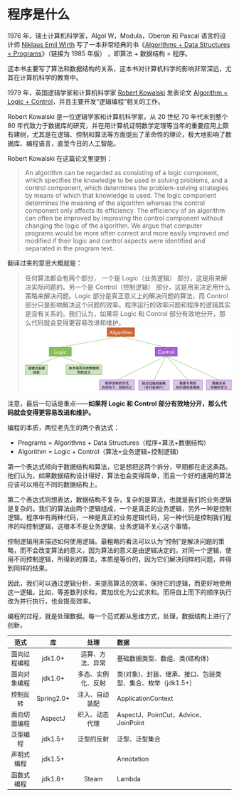 # 程序是什么

1976 年，瑞士计算机科学家，Algol W，Modula，Oberon 和 Pascal 语言的设计师 [Niklaus Emil Wirth](https://en.wikipedia.org/wiki/Niklaus_Wirth) 写了一本非常经典的书《[Algorithms + Data Structures = Programs](http://www.ethoberon.ethz.ch/WirthPubl/AD.pdf)》（链接为 1985 年版） ，即算法 + 数据结构 = 程序。

这本书主要写了算法和数据结构的关系，这本书对计算机科学的影响非常深远，尤其在计算机科学的教育中。

1979 年，英国逻辑学家和计算机科学家 [Robert Kowalski](https://en.wikipedia.org/wiki/Robert_Kowalski) 发表论文 [Algorithm = Logic + Control](https://www.doc.ic.ac.uk/~rak/papers/algorithm%20=%20logic%20+%20control.pdf)，并且主要开发“逻辑编程”相关的工作。

Robert Kowalski 是一位逻辑学家和计算机科学家，从 20 世纪 70 年代末到整个 80 年代致力于数据库的研究，并在用计算机证明数学定理等当年的重要应用上颇有建树，尤其是在逻辑、控制和算法等方面提出了革命性的理论，极大地影响了数据库、编程语言，直至今日的人工智能。

Robert Kowalski 在这篇论文里提到：
>An algorithm can be regarded as consisting of a logic component, which specifies the knowledge to be used in solving problems, and a control component, which determines the problem-solving strategies by means of which that knowledge is used. The logic component determines the meaning of the algorithm whereas the control component only affects its efficiency. The efficiency of an algorithm can often be improved by improving the control component without changing the logic of the algorithm. We argue that computer programs would be more often correct and more easily improved and modified if their logic and control aspects were identified and separated in the program text.

翻译过来的意思大概就是：
>任何算法都会有两个部分， 一个是 Logic（业务逻辑） 部分，这是用来解决实际问题的。另一个是 Control（控制逻辑） 部分，这是用来决定用什么策略来解决问题。Logic 部分是真正意义上的解决问题的算法，而 Control 部分只是影响解决这个问题的效率。程序运行的效率问题和程序的逻辑其实是没有关系的。我们认为，如果将 Logic 和 Control 部分有效地分开，那么代码就会变得更容易改进和维护。
![](image/logic-control.png)

注意，最后一句话是重点——**如果将 Logic 和 Control 部分有效地分开，那么代码就会变得更容易改进和维护。**


编程的本质，两位老先生的两个表达式：
* Programs = Algorithms + Data Structures（程序=算法+数据结构）
* Algorithm = Logic + Control（算法=业务逻辑+控制逻辑）

第一个表达式倾向于数据结构和算法，它是想把这两个拆分，早期都在走这条路。他们认为，如果数据结构设计得好，算法也会变得简单，而且一个好的通用的算法应该可以用在不同的数据结构上。

第二个表达式则想表达，数据结构不复杂，复杂的是算法，也就是我们的业务逻辑是复杂的。我们的算法由两个逻辑组成，一个是真正的业务逻辑，另外一种是控制逻辑。程序中有两种代码，一种是真正的业务逻辑代码，另一种代码是控制我们程序的叫控制逻辑，这根本不是业务逻辑，业务逻辑不关心这个事情。

控制逻辑用来描述如何使用逻辑。最粗略的看法可以认为“控制”是解决问题的策略，而不会改变算法的意义，因为算法的意义是由逻辑决定的。对同一个逻辑，使用不同控制逻辑，所得到的算法，本质是等价的，因为它们解决同样的问题，并得到同样的结果。

因此，我们可以通过逻辑分析，来提高算法的效率，保持它的逻辑，而更好地使用这一逻辑。比如，等差数列求和，累加优化为公式求和。而将自上而下的顺序执行改为并行执行，也会提高效率。

编程的过程，就是处理数据。每一个范式都从思维方式，处理，数据结构上进行了创新。

 范式 | 库 | 处理 | 数据
 :---: | :---: | :---: | :---
 面向过程编程 | jdk1.0+ | 运算、方法、异常 | 基础数据类型、数组、类(结构体)
 面向对象编程 | jdk1.0+ | 多态、实例化、反射 | 类(对象)、封装、继承、接口、包装类型、集合、枚举（jdk1.5+）
 控制反转 | Spring2.0+ | 注入、自动装配 | ApplicationContext
 面向切面编程 | AspectJ | 织入、动态代理 | AspectJ、PointCut、Advice、JoinPoint
 泛型编程 | jdk1.5+ | 泛型的反射 | 泛型、泛型集合
 声明式编程 | jdk1.5+ | | Annotation
 函数式编程 | jdk1.8+ | Steam | Lambda